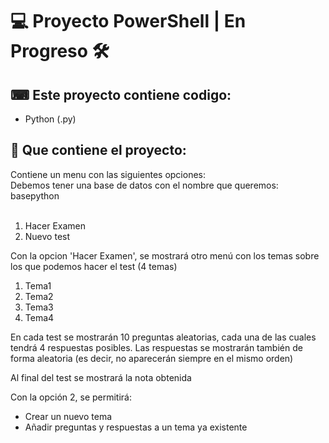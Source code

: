 <h1>💻 Proyecto PowerShell  |   En Progreso 🛠  </h1>

<h2>⌨ Este proyecto contiene codigo:</h2>
<ul>
  <li>Python (.py)</li>
</ul>
<h2>📂 Que contiene el proyecto:</h2>
Contiene un menu con las siguientes opciones:
<br>
Debemos tener una base de datos con el nombre que queremos: basepython
<br>
<br>
<ol>
  <li>Hacer Examen </li>
  <li>Nuevo test</li>
 </ol>
 <p>Con la opcion 'Hacer Examen', se mostrará otro menú con los temas sobre los que podemos hacer el test (4 temas)</p>
 
 <ol>
  <li>Tema1</li>
  <li>Tema2</li>
  <li>Tema3</li>
  <li>Tema4</li>
 </ol>
 <p>En cada test se mostrarán 10 preguntas aleatorias, cada una de las cuales tendrá 4 respuestas posibles. Las respuestas se mostrarán también de forma aleatoria (es decir, no aparecerán siempre en el mismo orden)</p>
  
 <p>Al final del test se mostrará la nota obtenida</p>
 
 Con la opción 2, se permitirá:
 
 <ul>
  <li>Crear un nuevo tema</li>
  <li>Añadir preguntas y respuestas a un tema ya existente</li>
 </ul>
